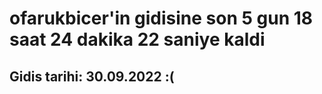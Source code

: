 # ofarukbicer'in gidisine son 5 gun 18 saat 24 dakika 22 saniye kaldi

## Gidis tarihi: 30.09.2022 :(